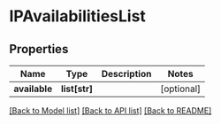 # IPAvailabilitiesList


## Properties
Name | Type | Description | Notes
------------ | ------------- | ------------- | -------------
**available** | **list[str]** |  | [optional] 

[[Back to Model list]](../README.md#documentation-for-models) [[Back to API list]](../README.md#documentation-for-api-endpoints) [[Back to README]](../README.md)


